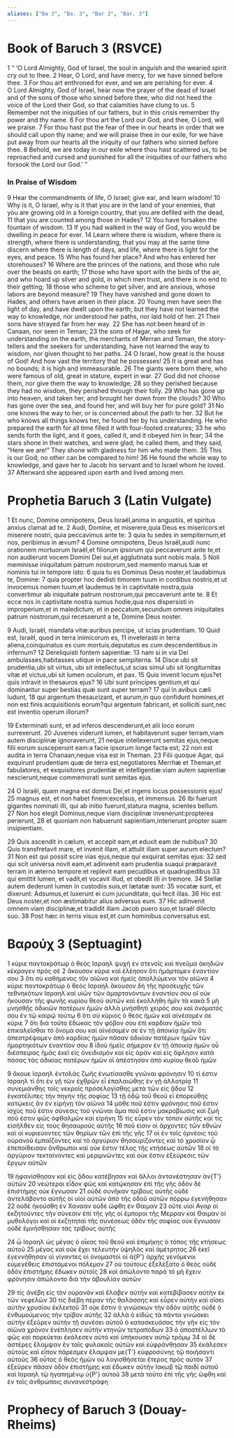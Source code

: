 ```yaml
---
aliases: ["Ba 3", "Ba. 3", "Bar 3", "Bar. 3"]
---
```



# Book of Baruch 3 (RSVCE)

1 “ ‘O Lord Almighty, God of Israel, the soul in anguish and the wearied spirit cry out to thee.
2 Hear, O Lord, and have mercy, for we have sinned before thee.
3 For thou art enthroned for ever, and we are perishing for ever.
4 O Lord Almighty, God of Israel, hear now the prayer of the dead of Israel and of the sons of those who sinned before thee, who did not heed the voice of the Lord their God, so that calamities have clung to us.
5 Remember not the iniquities of our fathers, but in this crisis remember thy power and thy name.
6 For thou art the Lord our God, and thee, O Lord, will we praise.
7 For thou hast put the fear of thee in our hearts in order that we should call upon thy name; and we will praise thee in our exile, for we have put away from our hearts all the iniquity of our fathers who sinned before thee.
8 Behold, we are today in our exile where thou hast scattered us, to be reproached and cursed and punished for all the iniquities of our fathers who forsook the Lord our God.’ ”
### In Praise of Wisdom
9 Hear the commandments of life, O Israel; give ear, and learn wisdom!
10 Why is it, O Israel, why is it that you are in the land of your enemies, that you are growing old in a foreign country, that you are defiled with the dead,
11 that you are counted among those in Hades?
12 You have forsaken the fountain of wisdom.
13 If you had walked in the way of God, you would be dwelling in peace for ever.
14 Learn where there is wisdom, where there is strength, where there is understanding, that you may at the same time discern where there is length of days, and life, where there is light for the eyes, and peace.
15 Who has found her place? And who has entered her storehouses?
16 Where are the princes of the nations, and those who rule over the beasts on earth;
17 those who have sport with the birds of the air, and who hoard up silver and gold, in which men trust, and there is no end to their getting;
18 those who scheme to get silver, and are anxious, whose labors are beyond measure?
19 They have vanished and gone down to Hades, and others have arisen in their place.
20 Young men have seen the light of day, and have dwelt upon the earth; but they have not learned the way to knowledge, nor understood her paths, nor laid hold of her.
21 Their sons have strayed far from her way.
22 She has not been heard of in Canaan, nor seen in Teman;
23 the sons of Hagar, who seek for understanding on the earth, the merchants of Merran and Teman, the story-tellers and the seekers for understanding, have not learned the way to wisdom, nor given thought to her paths.
24 O Israel, how great is the house of God! And how vast the territory that he possesses!
25 It is great and has no bounds; it is high and immeasurable.
26 The giants were born there, who were famous of old, great in stature, expert in war.
27 God did not choose them, nor give them the way to knowledge;
28 so they perished because they had no wisdom, they perished through their folly.
29 Who has gone up into heaven, and taken her, and brought her down from the clouds?
30 Who has gone over the sea, and found her, and will buy her for pure gold?
31 No one knows the way to her, or is concerned about the path to her.
32 But he who knows all things knows her, he found her by his understanding. He who prepared the earth for all time filled it with four-footed creatures;
33 he who sends forth the light, and it goes, called it, and it obeyed him in fear;
34 the stars shone in their watches, and were glad; he called them, and they said, “Here we are!” They shone with gladness for him who made them.
35 This is our God; no other can be compared to him!
36 He found the whole way to knowledge, and gave her to Jacob his servant and to Israel whom he loved.
37 Afterward she appeared upon earth and lived among men.


# Prophetia Baruch 3 (Latin Vulgate)

1 Et nunc, Domine omnipotens, Deus Israël,anima in angustiis, et spiritus anxius clamat ad te.
2 Audi, Domine, et miserere,quia Deus es misericors:et miserere nostri, quia peccavimus ante te:
3 quia tu sedes in sempiternum,et nos, peribimus in ævum?
4 Domine omnipotens, Deus Israël,audi nunc orationem mortuorum Israël,et filiorum ipsorum qui peccaverunt ante te,et non audierunt vocem Domini Dei sui,et agglutinata sunt nobis mala.
5 Noli meminisse iniquitatum patrum nostrorum,sed memento manus tuæ et nominis tui in tempore isto:
6 quia tu es Dominus Deus noster,et laudabimus te, Domine:
7 quia propter hoc dedisti timorem tuum in cordibus nostris,et ut invocemus nomen tuum,et laudemus te in captivitate nostra,quia convertimur ab iniquitate patrum nostrorum,qui peccaverunt ante te.
8 Et ecce nos in captivitate nostra sumus hodie,qua nos dispersisti in improperium,et in maledictum, et in peccatum,secundum omnes iniquitates patrum nostrorum,qui recesserunt a te, Domine Deus noster.

9 Audi, Israël, mandata vitæ:auribus percipe, ut scias prudentiam.
10 Quid est, Israël, quod in terra inimicorum es,
11 inveterasti in terra aliena,coinquinatus es cum mortuis,deputatus es cum descendentibus in infernum?
12 Dereliquisti fontem sapientiæ:
13 nam si in via Dei ambulasses,habitasses utique in pace sempiterna.
14 Disce ubi sit prudentia,ubi sit virtus, ubi sit intellectus,ut scias simul ubi sit longiturnitas vitæ et victus,ubi sit lumen oculorum, et pax.
15 Quis invenit locum ejus?et quis intravit in thesauros ejus?
16 Ubi sunt principes gentium,et qui dominantur super bestias quæ sunt super terram?
17 qui in avibus cæli ludunt,
18 qui argentum thesaurizant, et aurum,in quo confidunt homines,et non est finis acquisitionis eorum?qui argentum fabricant, et solliciti sunt,nec est inventio operum illorum?

19 Exterminati sunt, et ad inferos descenderunt,et alii loco eorum surrexerunt.
20 Juvenes viderunt lumen, et habitaverunt super terram,viam autem disciplinæ ignoraverunt,
21 neque intellexerunt semitas ejus,neque filii eorum susceperunt eam:a facie ipsorum longe facta est;
22 non est audita in terra Chanaan,neque visa est in Theman.
23 Filii quoque Agar, qui exquirunt prudentiam quæ de terra est,negotiatores Merrhæ et Theman,et fabulatores, et exquisitores prudentiæ et intelligentiæ:viam autem sapientiæ nescierunt,neque commemorati sunt semitas ejus.

24 O Israël, quam magna est domus Dei,et ingens locus possessionis ejus!
25 magnus est, et non habet finem:excelsus, et immensus.
26 Ibi fuerunt gigantes nominati illi, qui ab initio fuerunt,statura magna, scientes bellum.
27 Non hos elegit Dominus,neque viam disciplinæ invenerunt:propterea perierunt,
28 et quoniam non habuerunt sapientiam,interierunt propter suam insipientiam.

29 Quis ascendit in cælum, et accepit eam,et eduxit eam de nubibus?
30 Quis transfretavit mare, et invenit illam, et attulit illam super aurum electum?
31 Non est qui possit scire vias ejus,neque qui exquirat semitas ejus:
32 sed qui scit universa novit eam,et adinvenit eam prudentia suaqui præparavit terram in æterno tempore:et replevit eam pecudibus et quadrupedibus
33 qui emittit lumen, et vadit,et vocavit illud, et obedit illi in tremore.
34 Stellæ autem dederunt lumen in custodiis suis,et lætatæ sunt:
35 vocatæ sunt, et dixerunt: Adsumus,et luxerunt ei cum jucunditate, qui fecit illas.
36 Hic est Deus noster,et non æstimabitur alius adversus eum.
37 Hic adinvenit omnem viam disciplinæ,et tradidit illam Jacob puero suo,et Israël dilecto suo.
38 Post hæc in terris visus est,et cum hominibus conversatus est.


# Βαρούχ 3 (Septuagint)

1 κύριε παντοκράτωρ ὁ θεὸς Ισραηλ ψυχὴ ἐν στενοῖς καὶ πνεῦμα ἀκηδιῶν κέκραγεν πρὸς σέ
2 ἄκουσον κύριε καὶ ἐλέησον ὅτι ἡμάρτομεν ἐναντίον σου
3 ὅτι σὺ καθήμενος τὸν αἰῶνα καὶ ἡμεῖς ἀπολλύμενοι τὸν αἰῶνα
4 κύριε παντοκράτωρ ὁ θεὸς Ισραηλ ἄκουσον δὴ τῆς προσευχῆς τῶν τεθνηκότων Ισραηλ καὶ υἱῶν τῶν ἁμαρτανόντων ἐναντίον σου οἳ οὐκ ἤκουσαν τῆς φωνῆς κυρίου θεοῦ αὐτῶν καὶ ἐκολλήθη ἡμῖν τὰ κακά
5 μὴ μνησθῇς ἀδικιῶν πατέρων ἡμῶν ἀλλὰ μνήσθητι χειρός σου καὶ ὀνόματός σου ἐν τῷ καιρῷ τούτῳ
6 ὅτι σὺ κύριος ὁ θεὸς ἡμῶν καὶ αἰνέσομέν σε κύριε
7 ὅτι διὰ τοῦτο ἔδωκας τὸν φόβον σου ἐπὶ καρδίαν ἡμῶν τοῦ ἐπικαλεῖσθαι τὸ ὄνομά σου καὶ αἰνέσομέν σε ἐν τῇ ἀποικίᾳ ἡμῶν ὅτι ἀπεστρέψαμεν ἀπὸ καρδίας ἡμῶν πᾶσαν ἀδικίαν πατέρων ἡμῶν τῶν ἡμαρτηκότων ἐναντίον σου
8 ἰδοὺ ἡμεῖς σήμερον ἐν τῇ ἀποικίᾳ ἡμῶν οὗ διέσπειρας ἡμᾶς ἐκεῖ εἰς ὀνειδισμὸν καὶ εἰς ἀρὰν καὶ εἰς ὄφλησιν κατὰ πάσας τὰς ἀδικίας πατέρων ἡμῶν οἳ ἀπέστησαν ἀπὸ κυρίου θεοῦ ἡμῶν

9 ἄκουε Ισραηλ ἐντολὰς ζωῆς ἐνωτίσασθε γνῶναι φρόνησιν
10 τί ἐστιν Ισραηλ τί ὅτι ἐν γῇ τῶν ἐχθρῶν εἶ ἐπαλαιώθης ἐν γῇ ἀλλοτρίᾳ
11 συνεμιάνθης τοῖς νεκροῖς προσελογίσθης μετὰ τῶν εἰς ᾅδου
12 ἐγκατέλιπες τὴν πηγὴν τῆς σοφίας
13 τῇ ὁδῷ τοῦ θεοῦ εἰ ἐπορεύθης κατῴκεις ἂν ἐν εἰρήνῃ τὸν αἰῶνα
14 μάθε ποῦ ἐστιν φρόνησις ποῦ ἐστιν ἰσχύς ποῦ ἐστιν σύνεσις τοῦ γνῶναι ἅμα ποῦ ἐστιν μακροβίωσις καὶ ζωή ποῦ ἐστιν φῶς ὀφθαλμῶν καὶ εἰρήνη
15 τίς εὗρεν τὸν τόπον αὐτῆς καὶ τίς εἰσῆλθεν εἰς τοὺς θησαυροὺς αὐτῆς
16 ποῦ εἰσιν οἱ ἄρχοντες τῶν ἐθνῶν καὶ οἱ κυριεύοντες τῶν θηρίων τῶν ἐπὶ τῆς γῆς
17 οἱ ἐν τοῖς ὀρνέοις τοῦ οὐρανοῦ ἐμπαίζοντες καὶ τὸ ἀργύριον θησαυρίζοντες καὶ τὸ χρυσίον ᾧ ἐπεποίθεισαν ἄνθρωποι καὶ οὐκ ἔστιν τέλος τῆς κτήσεως αὐτῶν
18 οἱ τὸ ἀργύριον τεκταίνοντες καὶ μεριμνῶντες καὶ οὐκ ἔστιν ἐξεύρεσις τῶν ἔργων αὐτῶν

19 ἠφανίσθησαν καὶ εἰς ᾅδου κατέβησαν καὶ ἄλλοι ἀντανέστησαν ἀν{T'} αὐτῶν
20 νεώτεροι εἶδον φῶς καὶ κατῴκησαν ἐπὶ τῆς γῆς ὁδὸν δὲ ἐπιστήμης οὐκ ἔγνωσαν
21 οὐδὲ συνῆκαν τρίβους αὐτῆς οὐδὲ ἀντελάβοντο αὐτῆς οἱ υἱοὶ αὐτῶν ἀπὸ τῆς ὁδοῦ αὐτῶν πόρρω ἐγενήθησαν
22 οὐδὲ ἠκούσθη ἐν Χανααν οὐδὲ ὤφθη ἐν Θαιμαν
23 οὔτε υἱοὶ Αγαρ οἱ ἐκζητοῦντες τὴν σύνεσιν ἐπὶ τῆς γῆς οἱ ἔμποροι τῆς Μερραν καὶ Θαιμαν οἱ μυθολόγοι καὶ οἱ ἐκζητηταὶ τῆς συνέσεως ὁδὸν τῆς σοφίας οὐκ ἔγνωσαν οὐδὲ ἐμνήσθησαν τὰς τρίβους αὐτῆς

24 ὦ Ισραηλ ὡς μέγας ὁ οἶκος τοῦ θεοῦ καὶ ἐπιμήκης ὁ τόπος τῆς κτήσεως αὐτοῦ
25 μέγας καὶ οὐκ ἔχει τελευτήν ὑψηλὸς καὶ ἀμέτρητος
26 ἐκεῖ ἐγεννήθησαν οἱ γίγαντες οἱ ὀνομαστοὶ οἱ ἀ{P'} ἀρχῆς γενόμενοι εὐμεγέθεις ἐπιστάμενοι πόλεμον
27 οὐ τούτους ἐξελέξατο ὁ θεὸς οὐδὲ ὁδὸν ἐπιστήμης ἔδωκεν αὐτοῖς
28 καὶ ἀπώλοντο παρὰ τὸ μὴ ἔχειν φρόνησιν ἀπώλοντο διὰ τὴν ἀβουλίαν αὐτῶν

29 τίς ἀνέβη εἰς τὸν οὐρανὸν καὶ ἔλαβεν αὐτὴν καὶ κατεβίβασεν αὐτὴν ἐκ τῶν νεφελῶν
30 τίς διέβη πέραν τῆς θαλάσσης καὶ εὗρεν αὐτὴν καὶ οἴσει αὐτὴν χρυσίου ἐκλεκτοῦ
31 οὐκ ἔστιν ὁ γινώσκων τὴν ὁδὸν αὐτῆς οὐδὲ ὁ ἐνθυμούμενος τὴν τρίβον αὐτῆς
32 ἀλλὰ ὁ εἰδὼς τὰ πάντα γινώσκει αὐτήν ἐξεῦρεν αὐτὴν τῇ συνέσει αὐτοῦ ὁ κατασκευάσας τὴν γῆν εἰς τὸν αἰῶνα χρόνον ἐνέπλησεν αὐτὴν κτηνῶν τετραπόδων
33 ὁ ἀποστέλλων τὸ φῶς καὶ πορεύεται ἐκάλεσεν αὐτό καὶ ὑπήκουσεν αὐτῷ τρόμῳ
34 οἱ δὲ ἀστέρες ἔλαμψαν ἐν ταῖς φυλακαῖς αὐτῶν καὶ εὐφράνθησαν
35 ἐκάλεσεν αὐτοὺς καὶ εἶπον πάρεσμεν ἔλαμψαν με{T'} εὐφροσύνης τῷ ποιήσαντι αὐτούς
36 οὗτος ὁ θεὸς ἡμῶν οὐ λογισθήσεται ἕτερος πρὸς αὐτόν
37 ἐξεῦρεν πᾶσαν ὁδὸν ἐπιστήμης καὶ ἔδωκεν αὐτὴν Ιακωβ τῷ παιδὶ αὐτοῦ καὶ Ισραηλ τῷ ἠγαπημένῳ ὑ{P'} αὐτοῦ
38 μετὰ τοῦτο ἐπὶ τῆς γῆς ὤφθη καὶ ἐν τοῖς ἀνθρώποις συνανεστράφη


# Prophecy of Baruch 3 (Douay-Rheims)

